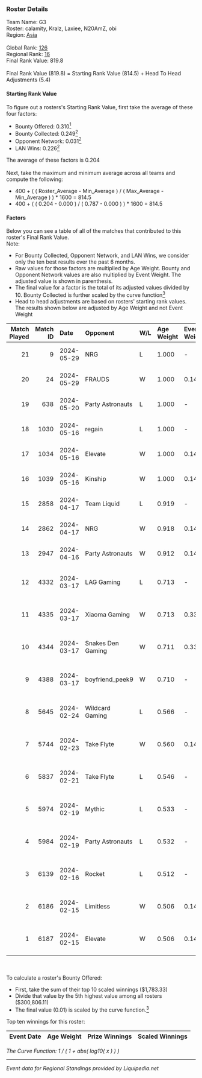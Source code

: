 ### Roster Details<br />
Team Name: G3<br />
Roster: calamity, Kralz, Laxiee, N20AmZ, obi<br />
Region: [Asia]( ../standings_asia.md)<br />
<br />
Global Rank: [126](../standings_global.md)<br />
Regional Rank: [16]( ../standings_asia.md)<br />
Final Rank Value:  819.8<br />
<br />
Final Rank Value (819.8) = Starting Rank Value (814.5) + Head To Head Adjustments (5.4)<br />

#### Starting Rank Value<br />
To figure out a rosters's Starting Rank Value, first take the average of these four factors:<br />
- Bounty Offered: 0.310[<sup>1</sup>](#table2)
- Bounty Collected: 0.249[<sup>2</sup>](#table1)
- Opponent Network: 0.031[<sup>2</sup>](#table1)
- LAN Wins: 0.226[<sup>2</sup>](#table1)

The average of these factors is 0.204<br />
<br />
Next, take the maximum and minimum average across all teams and compute the following:<br />
- 400 + ( ( Roster_Average - Min_Average ) / ( Max_Average - Min_Average ) ) * 1600 = 814.5
- 400 + ( ( 0.204 - 0.000 ) / ( 0.787 - 0.000 ) ) * 1600 = 814.5


#### Factors<br />
Below you can see a table of all of the matches that contributed to this roster's Final Rank Value.<br />
Note:<br />

- For Bounty Collected, Opponent Network, and LAN Wins, we consider only the ten best results over the past 6 months.
- Raw values for those factors are multiplied by Age Weight. Bounty and Opponent Network values are also multiplied by Event Weight. The adjusted value is shown in parenthesis.
- The final value for a factor is the total of its adjusted values divided by 10. Bounty Collected is further scaled by the curve function[<sup>3</sup>](#curveFunction)
- Head to head adjustments are based on rosters' starting rank values. The results shown below are adjusted by Age Weight and not Event Weight
<span id="table1"></span><br />


| Match Played | Match ID | Date       | Opponent          | W/L | Age Weight | Event Weight | Bounty Collected | Opponent Network | LAN Wins  | H2H Adj. | Roster                                    |
| -: | -: | :- | :- | :- | :- | :- | :- | :- | :- | -: | :- |
|           21 |        9 | 2024-05-29 | NRG               | L   | 1.000      | -            | -                | -                | -         |   -10.63 | calamity, Kralz, Laxiee, N20AmZ, obi      |
|           20 |       24 | 2024-05-29 | FRAUDS            | W   | 1.000      | 0.143        | 0.000 (0.000)    | 0.000 (0.000)    | 0 (0.000) |     2.41 | dantemoren, Kralz, Laxiee, N20AmZ, obi    |
|           19 |      638 | 2024-05-20 | Party Astronauts  | L   | 1.000      | -            | -                | -                | -         |   -10.31 | calamity, Kralz, Laxiee, N20AmZ, obi      |
|           18 |     1030 | 2024-05-16 | regain            | L   | 1.000      | -            | -                | -                | -         |   -24.67 | calamity, Kralz, Laxiee, N20AmZ, obi      |
|           17 |     1034 | 2024-05-16 | Elevate           | W   | 1.000      | 0.143        | 0.012 (0.002)    | 0.480 (0.069)    | 0 (0.000) |    19.42 | calamity, Kralz, Laxiee, N20AmZ, obi      |
|           16 |     1039 | 2024-05-16 | Kinship           | W   | 1.000      | 0.143        | 0.000 (0.000)    | 0.000 (0.000)    | 0 (0.000) |     2.42 | calamity, Kralz, Laxiee, N20AmZ, obi      |
|           15 |     2858 | 2024-04-17 | Team Liquid       | L   | 0.919      | -            | -                | -                | -         |    -0.35 | calamity, kralz, Laxiee, N20AmZ, obi      |
|           14 |     2862 | 2024-04-17 | NRG               | W   | 0.918      | 0.143        | 0.010 (0.001)    | 0.555 (0.073)    | 0 (0.000) |    17.57 | calamity, kralz, Laxiee, N20AmZ, obi      |
|           13 |     2947 | 2024-04-16 | Party Astronauts  | W   | 0.912      | 0.143        | 0.031 (0.004)    | 0.545 (0.071)    | 0 (0.000) |    20.94 | calamity, kralz, Laxiee, N20AmZ, obi      |
|           12 |     4332 | 2024-03-17 | LAG Gaming        | L   | 0.713      | -            | -                | -                | -         |    -7.65 | arviast, C4LLM3SU3, calamity, N20AmZ, obi |
|           11 |     4335 | 2024-03-17 | Xiaoma Gaming     | W   | 0.713      | 0.333        | 0.005 (0.001)    | 0.082 (0.020)    | 1 (0.713) |     9.58 | arviast, C4LLM3SU3, calamity, N20AmZ, obi |
|           10 |     4344 | 2024-03-17 | Snakes Den Gaming | W   | 0.711      | 0.333        | 0.000 (0.000)    | 0.020 (0.005)    | 1 (0.711) |     4.15 | arviast, C4LLM3SU3, calamity, N20AmZ, obi |
|            9 |     4388 | 2024-03-17 | boyfriend_peek9   | W   | 0.710      | -            | -                | -                | 1 (0.710) |     2.19 | arviast, C4LLM3SU3, calamity, N20AmZ, obi |
|            8 |     5645 | 2024-02-24 | Wildcard Gaming   | L   | 0.566      | -            | -                | -                | -         |    -6.00 | C4LLM3SU3, calamity, N20AmZ, obi, tmk     |
|            7 |     5744 | 2024-02-23 | Take Flyte        | W   | 0.560      | 0.143        | 0.006 (0.000)    | 0.354 (0.028)    | 0 (0.000) |     8.23 | C4LLM3SU3, calamity, N20AmZ, obi, tmk     |
|            6 |     5837 | 2024-02-21 | Take Flyte        | L   | 0.546      | -            | -                | -                | -         |    -9.12 | C4LLM3SU3, calamity, Laxiee, N20AmZ, obi  |
|            5 |     5974 | 2024-02-19 | Mythic            | L   | 0.533      | -            | -                | -                | -         |    -9.00 | C4LLM3SU3, calamity, Laxiee, N20AmZ, obi  |
|            4 |     5984 | 2024-02-19 | Party Astronauts  | L   | 0.532      | -            | -                | -                | -         |    -6.11 | C4LLM3SU3, calamity, Laxiee, N20AmZ, obi  |
|            3 |     6139 | 2024-02-16 | Rocket            | L   | 0.512      | -            | -                | -                | -         |   -12.26 | C4LLM3SU3, calamity, N20AmZ, obi, tmk     |
|            2 |     6186 | 2024-02-15 | Limitless         | W   | 0.506      | 0.143        | 0.001 (0.000)    | 0.123 (0.009)    | 0 (0.000) |     5.19 | C4LLM3SU3, calamity, N20AmZ, obi, tmk     |
|            1 |     6187 | 2024-02-15 | Elevate           | W   | 0.506      | 0.143        | 0.012 (0.001)    | 0.480 (0.035)    | -         |     9.36 | C4LLM3SU3, calamity, N20AmZ, obi, tmk     |

<br />
<span id="table2"></span><br />
To calculate a roster's Bounty Offered:<br />

- First, take the sum of their top 10 scaled winnings ($1,783.33)
- Divide that value by the 5th highest value among all rosters ($300,806.11)
- The final value (0.01) is scaled by the curve function.[<sup>3</sup>](#curveFunction)

Top ten winnings for this roster:<br />

| Event Date | Age Weight | Prize Winnings | Scaled Winnings |
| :- | -: | :- | :- |


<span id="curveFunction"></span>_The Curve Function: 1 / ( 1 + abs( log10( x ) ) )_<br />

---
_Event data for Regional Standings provided by Liquipedia.net_<br />
